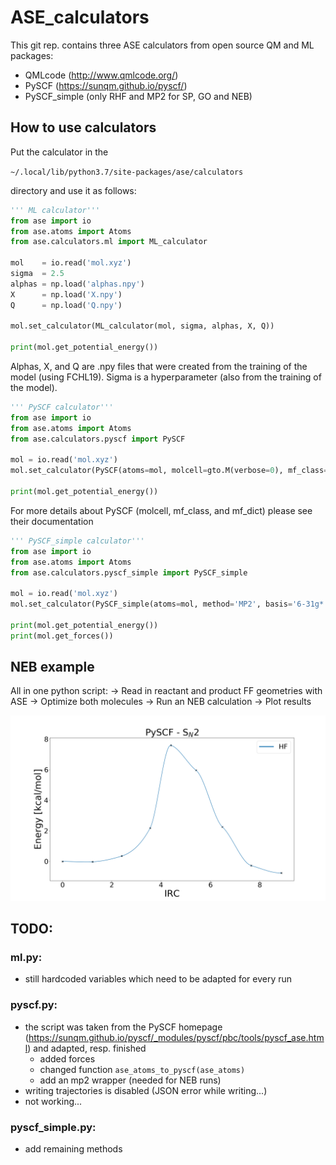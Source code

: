 # ASE_calculators

This git rep. contains three ASE calculators from open source QM and ML packages:
 - QMLcode (http://www.qmlcode.org/)
 - PySCF (https://sunqm.github.io/pyscf/)
 - PySCF_simple (only RHF and MP2 for SP, GO and NEB)

## How to use calculators
Put the calculator in the

```~/.local/lib/python3.7/site-packages/ase/calculators ```

directory and use it as follows:

```python
''' ML calculator'''
from ase import io
from ase.atoms import Atoms
from ase.calculators.ml import ML_calculator

mol    = io.read('mol.xyz')
sigma  = 2.5
alphas = np.load('alphas.npy')
X      = np.load('X.npy')
Q      = np.load('Q.npy')

mol.set_calculator(ML_calculator(mol, sigma, alphas, X, Q))

print(mol.get_potential_energy())
```

Alphas, X, and Q are .npy files that were created from the training of the model (using FCHL19).
Sigma is a hyperparameter (also from the training of the model).

```python
''' PySCF calculator'''
from ase import io
from ase.atoms import Atoms
from ase.calculators.pyscf import PySCF

mol = io.read('mol.xyz')
mol.set_calculator(PySCF(atoms=mol, molcell=gto.M(verbose=0), mf_class=scf.RHF, mf_dict={}))

print(mol.get_potential_energy())
```

For more details about PySCF (molcell, mf_class, and mf_dict) please see their documentation

```python
''' PySCF_simple calculator'''
from ase import io
from ase.atoms import Atoms
from ase.calculators.pyscf_simple import PySCF_simple

mol = io.read('mol.xyz')
mol.set_calculator(PySCF_simple(atoms=mol, method='MP2', basis='6-31g*'))

print(mol.get_potential_energy())
print(mol.get_forces())
```

## NEB example
All in one python script:
	-> Read in reactant and product FF geometries with ASE
	-> Optimize both molecules
	-> Run an NEB calculation
	-> Plot results

![GitHub Logo](/images/irc.png)

## TODO:

### ml.py:
 - still hardcoded variables which need to be adapted for every run

### pyscf.py:
 - the script was taken from the PySCF homepage (https://sunqm.github.io/pyscf/_modules/pyscf/pbc/tools/pyscf_ase.html) and adapted, resp. finished
 	- added forces
	- changed function ```ase_atoms_to_pyscf(ase_atoms)```
	- add an mp2 wrapper (needed for NEB runs)
- writing trajectories is disabled (JSON error while writing...)
- not working...

### pyscf_simple.py:
 - add remaining methods 
